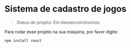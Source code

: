 # Sistema de cadastro de jogos

>Status do projeto: Em deesenvolvimentos

Para rodar esse projeto na sua máquina, por favor digite:

````
npm install react
````
